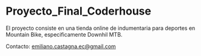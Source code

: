 # Proyecto_Final_Coderhouse

El proyecto consiste en una tienda online de indumentaria para deportes en Mountain Bike, especificamente Downhil MTB.

Contacto: emiliano.castagna.ec@gmail.com
